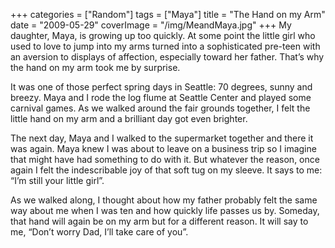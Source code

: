 +++
categories = ["Random"]
tags = ["Maya"]
title = "The Hand on my Arm"
date = "2009-05-29"
coverImage = "/img/MeandMaya.jpg"
+++
My daughter, Maya, is growing up too quickly. At some point the little girl who used to love to jump into my arms turned into a sophisticated pre-teen with an aversion to displays of affection, especially toward her father. That’s why the hand on my arm took me by surprise.

It was one of those perfect spring days in Seattle: 70 degrees, sunny and breezy. Maya and I rode the log flume at Seattle Center and played some carnival games. As we walked around the fair grounds together, I felt the little hand on my arm and a brilliant day got even brighter.

The next day, Maya and I walked to the supermarket together and there it was again. Maya knew I was about to leave on a business trip so I imagine that might have had something to do with it. But whatever the reason, once again I felt the indescribable joy of that soft tug on my sleeve. It says to me: “I’m still your little girl”.

As we walked along, I thought about how my father probably felt the same way about me when I was ten and how quickly life passes us by. Someday, that hand will again be on my arm but for a different reason. It will say to me, “Don’t worry Dad, I’ll take care of you”.

